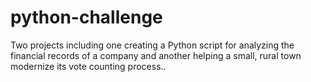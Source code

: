 # python-challenge
Two projects including one creating a Python script for analyzing the financial records of a company and another helping a small, rural town modernize its vote counting process..
